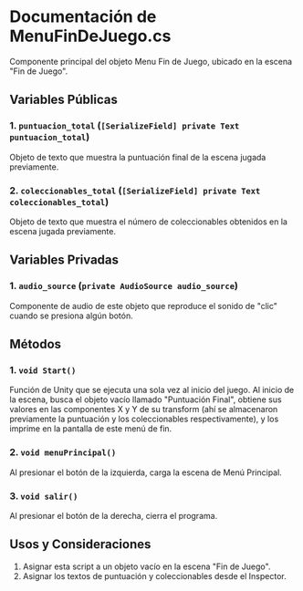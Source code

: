 # Documentación de MenuFinDeJuego.cs
Componente principal del objeto Menu Fin de Juego, ubicado en la escena "Fin de Juego".

## Variables Públicas
### 1. `puntuacion_total` (`[SerializeField] private Text puntuacion_total`)
Objeto de texto que muestra la puntuación final de la escena jugada previamente.

### 2. `coleccionables_total` (`[SerializeField] private Text coleccionables_total`)
Objeto de texto que muestra el número de coleccionables obtenidos en la escena jugada previamente.

## Variables Privadas
### 1. `audio_source` (`private AudioSource audio_source`)
Componente de audio de este objeto que reproduce el sonido de "clic" cuando se presiona algún botón.

## Métodos

### 1. `void Start()`
Función de Unity que se ejecuta una sola vez al inicio del juego. Al inicio de la escena, busca el objeto vacío llamado "Puntuación Final", obtiene sus valores en las componentes X y Y de su transform (ahí se almacenaron previamente la puntuación y los coleccionables respectivamente), y los imprime en la pantalla de este menú de fin.

### 2. `void menuPrincipal()`
Al presionar el botón de la izquierda, carga la escena de Menú Principal.

### 3. `void salir()`
Al presionar el botón de la derecha, cierra el programa.

## Usos y Consideraciones
1. Asignar esta script a un objeto vacío en la escena "Fin de Juego".
2. Asignar los textos de puntuación y coleccionables desde el Inspector.
